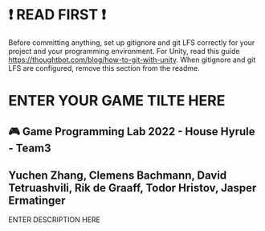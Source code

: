 
# :exclamation: READ FIRST :exclamation:
Before committing anything, set up gitignore and git LFS correctly for your project and your programming environment. For Unity, read this guide https://thoughtbot.com/blog/how-to-git-with-unity. When gitignore and git LFS are configured, remove this section from the readme.

# ENTER YOUR GAME TILTE HERE
## :video_game: Game Programming Lab 2022 - House Hyrule - Team3
## Yuchen Zhang, Clemens Bachmann, David Tetruashvili, Rik de Graaff, Todor Hristov, Jasper Ermatinger

ENTER DESCRIPTION HERE
